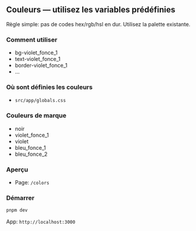 ## Couleurs — utilisez les variables prédéfinies

Règle simple: pas de codes hex/rgb/hsl en dur. Utilisez la palette existante.

### Comment utiliser

- bg-violet_fonce_1
- text-violet_fonce_1
- border-violet_fonce_1
- ...

### Où sont définies les couleurs

- `src/app/globals.css`

### Couleurs de marque

- noir
- violet_fonce_1
- violet
- bleu_fonce_1
- bleu_fonce_2

### Aperçu

- Page: `/colors`

### Démarrer

```bash
pnpm dev
```

App: `http://localhost:3000`
